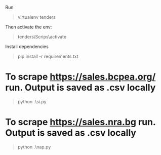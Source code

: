 Run
> virtualenv tenders

Then activate the env:
> tenders\Scrips\activate

Install dependencies
> pip install -r requirements.txt

# To scrape https://sales.bcpea.org/ run. Output is saved as .csv locally
> python .\si.py

# To scrape https://sales.nra.bg run. Output is saved as .csv locally
> python .\nap.py
